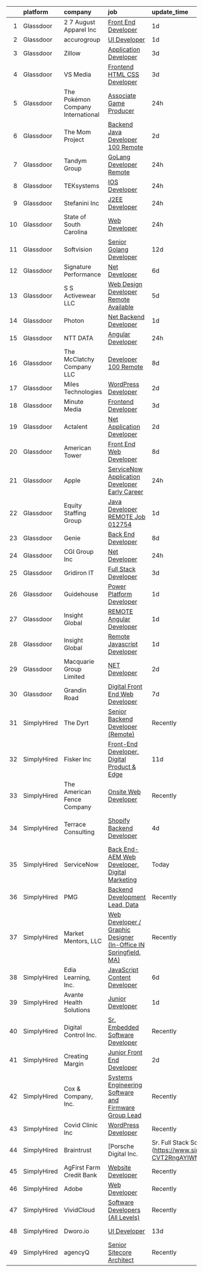 

|    | platform    | company                           | job                                                                                                                                                                                                                                                                                                                                                                                                                                                                                                                                                                                                                                                                                                                                                                                                                                                                                                                                                                                                                                                                                                                                                                                                                                                                                                                                                                                               | update_time   | location                          |
|---:|:------------|:----------------------------------|:--------------------------------------------------------------------------------------------------------------------------------------------------------------------------------------------------------------------------------------------------------------------------------------------------------------------------------------------------------------------------------------------------------------------------------------------------------------------------------------------------------------------------------------------------------------------------------------------------------------------------------------------------------------------------------------------------------------------------------------------------------------------------------------------------------------------------------------------------------------------------------------------------------------------------------------------------------------------------------------------------------------------------------------------------------------------------------------------------------------------------------------------------------------------------------------------------------------------------------------------------------------------------------------------------------------------------------------------------------------------------------------------------|:--------------|:----------------------------------|
|  1 | Glassdoor   | 2 7 August Apparel Inc            | [Front End Developer](https://www.glassdoor.com/partner/jobListing.htm?pos=110&ao=1110586&s=58&guid=00000183451f47dc9d1ee00dc3e55047&src=GD_JOB_AD&t=SR&vt=w&ea=1&cs=1_700cb7cd&cb=1663312021846&jobListingId=1008139276726&cpc=B101C867B3EF2D75&jrtk=3-0-1gd2hui04is2i801-1gd2hui0jmbjm800-3a2417fc4f3044f6--6NYlbfkN0Ct2W36bxQzoWKwxfnb8_u-9iMevesfjmykPeWAUMHM2_LBdknXbZKXQYA8HhBxGvatrmTKXkVkM3OiGaPW1S5Qrgo4HQw0Ap3FRKEk_CZlQ9DAj7SSm8_FF008fve7ZplS8uLWmHC71y2toLwpXV2mChEMsXQz6GM4IgUVfaTyeTvDljv5qKgs34a8eSQLQ-UxO1ksmLJadGNoZAEmuL521Gl1ayxia94N-AQqsRE2BS78huMRo7u4H3kS9wZ6JYw6TsUQJLjSEOntgY2TnSIfKWIys4fBycYkWwch3aS4Npj5wI2HRepAHgLkmckYjrk4ZL4Sw0qt1Ma3jtPe9Jk77iZIlyXC8Sj1ThiHtPwE41xZG8BZDGPDzcQCf5T3S15gtgX7gTUYKmrYss4gBEe-cgfLXJmxnaN6q643O2QyE9Oc-nexW2IQcrlrgDqdgO8xYB4F3UzWsYIrmXzNq_pY-UHgfTKmuxn8WEH-7D-beZAnBqDCujbz4p650uo0Wik%3D)                                                                                                                                                                                                                                                                                                                                                                                                                                                                                                                                      | 1d            | Los Angeles, CA                   |
|  2 | Glassdoor   | accurogroup                       | [UI Developer](https://www.glassdoor.com/partner/jobListing.htm?pos=128&ao=1136043&s=58&guid=00000183451f47dc9d1ee00dc3e55047&src=GD_JOB_AD&t=SR&vt=w&ea=1&cs=1_978aceea&cb=1663312021847&jobListingId=1008140062147&jrtk=3-0-1gd2hui04is2i801-1gd2hui0jmbjm800-325ba47e25c58710-)                                                                                                                                                                                                                                                                                                                                                                                                                                                                                                                                                                                                                                                                                                                                                                                                                                                                                                                                                                                                                                                                                                                | 1d            | Remote                            |
|  3 | Glassdoor   | Zillow                            | [Application Developer](https://www.glassdoor.com/partner/jobListing.htm?pos=104&ao=1110586&s=58&guid=00000183451f47dc9d1ee00dc3e55047&src=GD_JOB_AD&t=SR&vt=w&cs=1_748bb82f&cb=1663312021845&jobListingId=1008134172887&cpc=F5E96E35A1725171&jrtk=3-0-1gd2hui04is2i801-1gd2hui0jmbjm800-c6daa90a6669b9ab--6NYlbfkN0ANMurRYyPEXg08u6OamUd1Mvhk-zhFSGYIZgoJR86UvQ_x0FKK8TrZZD49G3rLjS-caGedldeIkhuQUyZgC5wY7IKthKxoQ3yfRPKqtVTXTD0oeBcgYoT4VlIL_CagcsFtiFsPTSFPC-c7HqnHHiYmBhLIyPKzbdlSFqFEk5_FoslguOBWQos9zI9I-dhdsNRMbHEcnI5aZRkaE_VZfWB1PjRLTKSqWEEQLMyHdKGjUqDaMhy5ifw4AOcjAMkD7bR03v9oyZ6zncRn5hk6HEdYlN02G6-o20m___BdAYUbsjq6oUhQoOMpVzy_YnKSYc-RedTwyqT0h0RS1gRZnnasWprE8vCwT_Ilx8kzxoux57C0dmKDEGts3yX4NrdNUGrNzbsSdcXj2IkamE2eIetScYUyjbedPaD2tgA54BgxpLWb0dCzol4JRk6uO7ie-UPVKlpKt0o0nrNAadxdWwF0eGXpI0v8cI08HrD2UlMumX2US4Nzk5hcUO0rtthvrxybToiIugGHl-iK1vZo8a9C6Y2vqj8h4ta76NxzOjkuPKbWimVdc_9QP9A1-tkkOv-Q3KYttVML_6DxwC_wu3FX7-hOeqgAV3G0rSq_1gLFs3_cf35djD1B5PMnHV9iMz2AxTbeQBF5lt0KcICiejIxZnqBw6sruoSYEYuxZkTjzHpbHsPAgtF80RKGS14n7eAzgHVAp7O4P-YwqUey-vkshjAzUusrXOXVmUDuaXZh7BotzsPTshdqUr9lFHuzb53Wtl4rDE7AqVYViAeuvghBXMwloFfYuWXT49P6i5b1KBw6S3rKVr1qKBjOc4KGblSDnZA1wz66VqWOfnGMLAelL6DcTjej6H9yUweyKL4cGhla4dWjt9lvkcNO6kakwgvmw-Km30tBbA%3D%3D)                                                                                                                           | 3d            | Remote                            |
|  4 | Glassdoor   | VS Media                          | [Frontend HTML CSS Developer](https://www.glassdoor.com/partner/jobListing.htm?pos=124&ao=1136043&s=58&guid=00000183451f47dc9d1ee00dc3e55047&src=GD_JOB_AD&t=SR&vt=w&ea=1&cs=1_43ff1b49&cb=1663312021847&jobListingId=1008134742421&jrtk=3-0-1gd2hui04is2i801-1gd2hui0jmbjm800-4be2c87897b4a3bb-)                                                                                                                                                                                                                                                                                                                                                                                                                                                                                                                                                                                                                                                                                                                                                                                                                                                                                                                                                                                                                                                                                                 | 3d            | Westlake Village, Los Angeles, CA |
|  5 | Glassdoor   | The Pokémon Company International | [Associate Game Producer](https://www.glassdoor.com/partner/jobListing.htm?pos=101&ao=1110586&s=58&guid=00000183451f47dc9d1ee00dc3e55047&src=GD_JOB_AD&t=SR&vt=w&cs=1_bec54588&cb=1663312021844&jobListingId=1008143706655&cpc=C433947A107EB3A8&jrtk=3-0-1gd2hui04is2i801-1gd2hui0jmbjm800-b8d1ea3fd32b5c23--6NYlbfkN0CsgUO0V2fSZxJANSxJiftVXeq1wpG4BxYFHzXoW0hPJv2peq4EG1Sbg5sInILznIWgmvnVK1Z5623tevJ-2O87djsxVcUrVi89pW6egWDeWxpV4BVWx4_eE5LiFUXYz3uJuUPP6Ubf1kkz_KTeDYKVt0dzUneakbOs5xRmgsxr2CiZPjzoB0ZXag_oVk_XvlWXNNFbXbmmzm5ynBJqRLkrdeVvyNHUS01fppaFmSILPTi6PKxy_4EYEVdmM55_9ZIK7Zx-fNnxIlNeLMQQQrWwm8Cbr1rbIXNqUbj8hb_NEJOzmsNP3RRqsRGqBETJinsWfcHBlixPtIb3UmyAqJx9ajOtCnbAR1QUKOCzDqRNyU2FRqY1YXLhU9Jl_bpPI4fzNLmPX5pJicxz9AW1MpuO8aXNBXCvRXNUxY8kIuXLte6RKGRLpLFGEFwui5N41Q2-KvnY4fZrkmFL-u4E2ssyf4OUFG2VrbZvWI0RVm6EOeTqdGM6U9BKU4u4PBxuStiAlWxc_c63s4pHwW2UB6ro64ieCuBEf3nYDE5gFqys0KwBW7jLTrvim_s9JTfsMJ3pcN-272RiioZzYYi-ZK5g1RoEj64nxBSfjEb5Q3rxWr1Esnla5KxYMAJ-yLbSqVb9bRmkaVsGcJbQg2kw1Cq7jgfq5_nDDJsSqjy7bfFV0mM1bqIk9Cel5_7LtMfAKWUWarLwMr753JKL_-NKf9RUuYV6gKsQMkuiKEBhbmhrT91FFxSOBGipo6AJ8sTAQbx4muKFRjFyk5kSJQpp-k9eFfIHchHmTFIqSHjPDSLz-MzoU3RD7SbGtlEMQZTVgOzBmcOLtAsS_jQthF1Rbyv_-TuTFIzaAFe_k3XFD9q-HPBrZc5c9y4hoTr7u8szMs-z5VGwmHV3TQNyCrOU9ol3)                                                                                                                     | 24h           | Bellevue, WA                      |
|  6 | Glassdoor   | The Mom Project                   | [Backend Java Developer  100  Remote ](https://www.glassdoor.com/partner/jobListing.htm?pos=116&ao=1110586&s=58&guid=00000183451f47dc9d1ee00dc3e55047&src=GD_JOB_AD&t=SR&vt=w&cs=1_339c6f6f&cb=1663312021846&jobListingId=1008137268185&cpc=155EB9D5185558AF&jrtk=3-0-1gd2hui04is2i801-1gd2hui0jmbjm800-cf3023fd976455f7--6NYlbfkN0BDp_epf89aHDQhKpPegNJQ_ldQpEFZQsM9OcONMGxWx6pU56EKHF58QjVdAUvn2gVV_7j7KIcVwa4KAmjt9uW2__vP-KPRhydi-Gx1r2zmjewsYkahTiT2CNFRKeaRvmc4cPj6bPcUdWB7ETrQ4ftI5Q_52yGmklmFcyFZvoo2O2KmpDeH7XtCYUTkbBiTgov7rA5y5mvP8193UR8amSB4egThaniClHr9bZExH0Lv8dt6-ONbfwJRIGPtsxaGzhf1UvvFAur0qX5fyQzRbB6HIHSo07JhkcKgtjUdjm18vEEgZDdGzdWp_CpggCl0JaNFZJcjS-ZHzZdgFGzRQg-4ObdUp2s8ZLXmyl4aVTsaEUopLgSnRth6IVFSwXJrk40-jVpkFUWiyPoVZR96mS0drXJM0KosVb84Yt3tB7DN7P2q66dajExdXa1XL7lnXZBrxU7ru5m_PX524eqAHU7rNV8REE-cgoRC25n8M0UniZP69hfhF0pQbezp8Qg7UNM6WKJ6MLG4vlvGAySwBUGBa1itw_WNgArurf_icI7CeUlHG73MdJa8Pcz2iyiyXrFQocd9WenuLar_2wCPzcAY_tcrX5kvDxEXEevaAiizXXOlM-qJubeqWkmjPVrqszlqzEZUmW7WDKIwvYBgq5OaM8oAITQr5Mw1ULBhCtW7ObWnvBkG-RWhK6gj3I29ovP1M9MSCBLdyCRD5Gh-P8k8)                                                                                                                                                                                                                                                                                                        | 2d            | Remote                            |
|  7 | Glassdoor   | Tandym Group                      | [GoLang Developer  Remote ](https://www.glassdoor.com/partner/jobListing.htm?pos=117&ao=1110586&s=58&guid=00000183451f47dc9d1ee00dc3e55047&src=GD_JOB_AD&t=SR&vt=w&cs=1_f7b8c680&cb=1663312021847&jobListingId=1008143304462&cpc=B076152010A3B66C&jrtk=3-0-1gd2hui04is2i801-1gd2hui0jmbjm800-b3c29e28c6afa4d1--6NYlbfkN0B-PqtJkJBxcFK4No1YgA2WlSENonneqf7HjiGu_Q0_hA_d_ikP49o-YjNx42M2kp9PKxzTFD-JfPjpwexmL58QAJBdaIokcNTpTvX_icpRO1G2TvgdwBQ4WGVkQCX1nGODvGgwNryaLLpbgaK_Pay6oCO-5z-HHPrwKytRgzGR2Wo04_4DYXD20ALh_45CNJ1DZJsVL0GbLaTARTecA5EnucZr4zDD82NyxvRNf9A25Gd2xy_9bzqokCd2ONZhL-c4ZroRHWOpmpxrtTcNHwwIwd1vR8zkZOi43o3uPpLndfypoFYi6mANOxiVt4QjUzFRUbz6s9yimZDqldVEtnJMcqRtxZdIBtOwPcrA-Nyf8I551_RB1E3sBuLOBXyWbwyfSKRHkndwX6k8SJQlc2PBD7FBT43lmTXotV7PuGSBLgComcj38Az1bo1I8LIDnNbZ35Y5up6zn6J400lp7l6LXiay4UKj0nsP5fAue-MQ1g%3D%3D)                                                                                                                                                                                                                                                                                                                                                                                                                                                                                                                                                       | 24h           | Englewood Cliffs, NJ              |
|  8 | Glassdoor   | TEKsystems                        | [IOS Developer](https://www.glassdoor.com/partner/jobListing.htm?pos=122&ao=1110586&s=58&guid=00000183451f47dc9d1ee00dc3e55047&src=GD_JOB_AD&t=SR&vt=w&cs=1_b8da081d&cb=1663312021847&jobListingId=1008143933925&cpc=3BA4CE39D5B5DEF5&jrtk=3-0-1gd2hui04is2i801-1gd2hui0jmbjm800-9887a778c3caf120--6NYlbfkN0AuKz8EBO1xHDEL7V2YF9xF3dC_I9B9i-Zw2Jh8clPMK3KTieKealHQMRxLfyLBLKLqpP5m-DIpwbzvOaF1tnxIs7gAxER8DknBUo-NQnPE-EWcPUSnpxxt_kSfLgeCgclQ92FNHdtAq-T54ZIgB_H-EZ05ChiLyb5AxGcUBz6mGYiI31LyJbgFWtbyb9RD0IOrxqr3Hbi0C4McUlOT7NhvVuvi1iwwaNZ7gshppceR8Qj_GH2hZGi9D2tjX-9Pakq0F40dBQsNjXmJcSjOWWjWTnxBwEoE0aonLJgTo-HxXjgdFBavb5qz8R9LmIn-2rF4XRqO4Bnv_Q2ncGiPABTfZgTrtA-suz7UnwujInxhQQBvHSbaiG0jRvCnR4dL10OX9t3ZjH6LpSPbrYnLGeHWYVeXj5RGJ0vrHxhecWQOxRWh-iuxeAgESaeQFOizgTRlfn8CMT0HADly_hxbqI4oUaP5OGgpQ0FSvjzIV3ICc9i26OH9yecDEpk-qS3OJeVPj49E1XhVqO8vPwn-Y7GPDdHp4CmIjZ2ALwRsxD10YtpZhIftI38d30SRt_9OuT2fYr_8sEZFcxfDkcas6udPjYyIZnENjhDN3GPFbwqWHvtbNc5jqRYUGtDBRu4lIablWtxMTEBtn4GOF0ZTuazzvVLJRuDaUvYrWZpUOIVz4BetE5QMabTjtpyAabaCg3gN1RoMifA01a5VsJdzTlyAuZPAQLkWoWOMHGcAyIi4hkXXD80B8S4qVckDxnX07k8nc-xwukQWrbnFzzTXU8_gOiy9h7EJX2ibG_hIgKzZvsApcpXPg_dVCVeJUab1Iqc1DzyXue2hGjfBIsL-E-jHvf1tLLL7Zg6W8Om6cuWHUC0aoXwrMP22E9ByJAoI-1Gs0nlulXafpSfKHd75H_EDKHqV2c3SGEZL1APk8n-a4w%3D%3D)                                                                                                   | 24h           | Seattle, WA                       |
|  9 | Glassdoor   | Stefanini  Inc                    | [J2EE Developer](https://www.glassdoor.com/partner/jobListing.htm?pos=123&ao=1136043&s=58&guid=00000183451f47dc9d1ee00dc3e55047&src=GD_JOB_AD&t=SR&vt=w&ea=1&cs=1_6e949cd6&cb=1663312021847&jobListingId=1008143565939&jrtk=3-0-1gd2hui04is2i801-1gd2hui0jmbjm800-da693f9d3b874aaf-)                                                                                                                                                                                                                                                                                                                                                                                                                                                                                                                                                                                                                                                                                                                                                                                                                                                                                                                                                                                                                                                                                                              | 24h           | Dearborn, MI                      |
| 10 | Glassdoor   | State of South Carolina           | [Web Developer](https://www.glassdoor.com/partner/jobListing.htm?pos=129&ao=1136043&s=58&guid=00000183451f47dc9d1ee00dc3e55047&src=GD_JOB_AD&t=SR&vt=w&cs=1_3e88d7bb&cb=1663312021848&jobListingId=1008142677597&jrtk=3-0-1gd2hui04is2i801-1gd2hui0jmbjm800-ef4787f993493f44-)                                                                                                                                                                                                                                                                                                                                                                                                                                                                                                                                                                                                                                                                                                                                                                                                                                                                                                                                                                                                                                                                                                                    | 24h           | York, SC                          |
| 11 | Glassdoor   | Softvision                        | [Senior Golang Developer](https://www.glassdoor.com/partner/jobListing.htm?pos=130&ao=1136043&s=58&guid=00000183451f47dc9d1ee00dc3e55047&src=GD_JOB_AD&t=SR&vt=w&cs=1_b4a92601&cb=1663312021847&jobListingId=1008115731734&jrtk=3-0-1gd2hui04is2i801-1gd2hui0jmbjm800-f960d3c6c5d3da12-)                                                                                                                                                                                                                                                                                                                                                                                                                                                                                                                                                                                                                                                                                                                                                                                                                                                                                                                                                                                                                                                                                                          | 12d           | Remote                            |
| 12 | Glassdoor   | Signature Performance             | [ Net Developer](https://www.glassdoor.com/partner/jobListing.htm?pos=112&ao=1110586&s=58&guid=00000183451f47dc9d1ee00dc3e55047&src=GD_JOB_AD&t=SR&vt=w&ea=1&cs=1_f3a96b77&cb=1663312021846&jobListingId=1008129201684&cpc=26740BCDE5E48596&jrtk=3-0-1gd2hui04is2i801-1gd2hui0jmbjm800-f276d1115cf58d0a--6NYlbfkN0DdI5e4NrRhJzkh5_rNc4iJsqmw_rK-1extVvYQlMkdwFRmXS0qm8nU-JxbqHleaeIjy00LjGaNRKyKI8tQK73iJvL9vjfzdUjL6MmRzYFsT-Tf_2d6pA67Vr_5YKQQ_zKhdJbkV3jrXuP0XPlNHTLuXoc_2d_1Qj8SxURG6Hio4x5gve3RpCdOKEhBqB9Yot4kYiYbtwNuiEWjHsEVpk1gZQTaGZmukqW2WjUxw0f5M2HB-hmd7lSpoz33R8r_0qgWWJ660bxtn7dzCV7DfZjSyaa2QOkc95GFtmrEF_NvK9B23gFf0gsGHmZqNKtRPbisLsqor_8yRrApfuMzPm62S-vLPDIUfe9Whj__GPmsBTCF_DnMifBwbXFE7eGzD7kbdouU-0oqSmZ7G4LPvQgBLGiEPDDGuUVWhDF8OtKrfBF0heAhR8xz2mckOnLTwNxI2Vpn0BXwmZwq8H3a_d4P0JvYI9MAZUSu3TNqaHPptN65cSKMcmEl)                                                                                                                                                                                                                                                                                                                                                                                                                                                                                                                                                         | 6d            | Remote                            |
| 13 | Glassdoor   | S S Activewear LLC                | [Web Design Developer  Remote Available ](https://www.glassdoor.com/partner/jobListing.htm?pos=113&ao=1110586&s=58&guid=00000183451f47dc9d1ee00dc3e55047&src=GD_JOB_AD&t=SR&vt=w&ea=1&cs=1_81811fc9&cb=1663312021846&jobListingId=1008131212019&cpc=F4EED0218A761C36&jrtk=3-0-1gd2hui04is2i801-1gd2hui0jmbjm800-e77e0e5672b8281f--6NYlbfkN0Ajr136nt6A_LHOZ7dazkZBMRVGXfFx1UH3hXSlGZi78qV2vh4IIPaG56QxCFgA56BicBY0oInP0QPYJd4kFVbc7huEHz1FXVqLxP8gElzXxfnWXkWC5Tk3amEWpKQOdd2DP_B235foqRfXk2sCy5zcr5ta9uztYyWr8zoLSfktUae741wAEOImCxf8e0o5q_ycQgCe-ixKA06BIbumOe5BLPPJtlkagwve9y4va0OfsQAKsxCenDo-e0egBF_YeVmTaHsb1PpDITl1sJD3IcroLhxsqAQKrXlI2gSMvm_xG6JmyLwxZM3Jhf9LseFhk3vCeO1RxWZw5aFk9eo9VhtfqGCGYA-huP2X7dZiljeys3gXUZl8QWH_h7wZZqIXszt_fMaxOeXHvcd6883tC0upTTdMOYYKb9Vin3isvM93mqU_ZlSjLAgWxSg783f8L2y_8FREX6UItHtBfViYH4F833VkZbmiWqhPKZLWgmZcdzcToeyf6WUWQ3zgXbcZitfIMGEsDq-8pBBGQhcYq8rIxVBIcoSunVA_RNEFXZaT7S1NgVYIIna0vE1mRZlRRqtDJgRM6KGmRFqlLjRfj3mj8REHJrcHjSpxCG9Q5BcwQR0W7CxrfVRBpwkhfy3YkqS00q7LemYD369EvviiasiPd7I8uiO6-lVMUAYuiw08dYgpjdmrcSvKpO9P-iPPeO-4meUNfD94jXgVkpyaVYbMjiUnNHdV_uzyMGH_g2CHlHqVcYUm_1AJADEzgGywaAA%3D)                                                                                                                                                                                                                                                  | 5d            | Bolingbrook, IL                   |
| 14 | Glassdoor   | Photon                            | [ Net Backend Developer](https://www.glassdoor.com/partner/jobListing.htm?pos=125&ao=1136043&s=58&guid=00000183451f47dc9d1ee00dc3e55047&src=GD_JOB_AD&t=SR&vt=w&cs=1_4bc44b63&cb=1663312021847&jobListingId=1008140391017&jrtk=3-0-1gd2hui04is2i801-1gd2hui0jmbjm800-293b569536c8082a-)                                                                                                                                                                                                                                                                                                                                                                                                                                                                                                                                                                                                                                                                                                                                                                                                                                                                                                                                                                                                                                                                                                           | 1d            | Washington State                  |
| 15 | Glassdoor   | NTT DATA                          | [Angular Developer](https://www.glassdoor.com/partner/jobListing.htm?pos=108&ao=1110586&s=58&guid=00000183451f47dc9d1ee00dc3e55047&src=GD_JOB_AD&t=SR&vt=w&ea=1&cs=1_4e8a9699&cb=1663312021845&jobListingId=1008142728344&cpc=451933188B21919D&jrtk=3-0-1gd2hui04is2i801-1gd2hui0jmbjm800-076b66d5af9efaa5--6NYlbfkN0DS5B6hYMvOegcHE98QLkTbjopye3yCAShDnYuFrYweB2YYYyzNi0CHUJFRjIZlYUNB8Brd8JGukDStXfCD6Q9H7ExZtb4Y6BQu-0158tHEirKsvjRqJyR9WvTyme0tfaVeKfdb2WtTn1NVAhrheRQPWZ_UApSLqa0-aDAKsI48XxPjYvOTswKVCt0ikmNyZ4-7qI6_TPo-WzGXbZ-K7Df74gJuHik1VMo6CEfyVepEN2KGDHWc2_r8LIbe6cYaCIDitf4KT5zn6rMo5QPu-HTbJiA-JiC1y-Cd3O12K5wYVaHx-kiobOp0IwSdZMUPocXKX6UoFfiQbaRQ8LD5GKmm_AdVbcANg_fzgg28efcGBABRm4jPvMP0ZTGsJ4Sorjpk9xfk7VBd1pS5YquF-x4ZVEHJ-xgG61amSs6KzXSEhUmhPv_-PRNirAWjDS9cnpL_PFCrvbCvJDVi6cAnfngGU9-DeFG-AzQXeKhsVd8hT25v4yTFe1ZSYY3dcb--OAaVq4Jx5qc0PT9tHc3lExzr59uLMOuIKhxYDJfplaOHuA%3D%3D)                                                                                                                                                                                                                                                                                                                                                                                                                                                                                          | 24h           | Irving, TX                        |
| 16 | Glassdoor   | The McClatchy Company  LLC        | [Developer 100  Remote](https://www.glassdoor.com/partner/jobListing.htm?pos=109&ao=1110586&s=58&guid=00000183451f47dc9d1ee00dc3e55047&src=GD_JOB_AD&t=SR&vt=w&ea=1&cs=1_b5e375ce&cb=1663312021846&jobListingId=1008123581793&cpc=155EB9D5185558AF&jrtk=3-0-1gd2hui04is2i801-1gd2hui0jmbjm800-6acf41fd2f09dc8d--6NYlbfkN0AvJamjXhlkDEVf_vcoI3bbUUL_2ExICajiRnoRkOTKxHcQu0PRm526CmUeTsfanZOqoMDdrUp-j2i0QJI96SrAfuCerXt-A9V0AqPqWyOynJ3x-O-RpQjzGHVi4lOd5Z4R8Srd_uF6_bna1BnLFXLTnrhod1AEqQ2yc5WyqDa7bVoBDzmrc0u2pe9297U47LqoeyHdrlq7nwQg4MFOtUd9F3AEl4a14PogeeFQQ_Opl8o1ztX-zmR3oxdzYzxhKN2m3GOQHwiSLIqeJhfaB3WFzJih5io1Mw7L_LgQDG-gizVZV4LFK1pUz0KkkaVyG3fItPD2BTj3jgS0d4gdNTL5x-JcBRpCHPPcaECdsrpHGSggPXP5gmDfuDypklBhoGUsTxDYzBSk-KYLi_JxRIY7gn9ph6mMa4z3yohDVMX-t5CYGfg-mVK7omAP4wQHNZ4lUzee3eyhlZAJrVvqNmpmZVKoF3RWmdrbnEaTnPiktEx5ZYNHMSKM-q_itrBsT2A%3D)                                                                                                                                                                                                                                                                                                                                                                                                                                                                                                                                    | 8d            | Remote                            |
| 17 | Glassdoor   | Miles Technologies                | [WordPress Developer](https://www.glassdoor.com/partner/jobListing.htm?pos=105&ao=1110586&s=58&guid=00000183451f47dc9d1ee00dc3e55047&src=GD_JOB_AD&t=SR&vt=w&cs=1_82ca73c8&cb=1663312021845&jobListingId=1008137033580&cpc=47CFDC01B3F81FAC&jrtk=3-0-1gd2hui04is2i801-1gd2hui0jmbjm800-a11965af55a398cf--6NYlbfkN0BVdf1B6PmM0EbVgUWLOgQvNQRrNviRWdVUeK6ei5hun3g8Fml0tpKEPtFJggZi-KvJX8DkkFMxHxg1KVCnDH3iXLRbs1ZCUpoxUVrDwHHubYB836ZGil8FkKw2TkzWN52-PXMt04pv3pMkGFVzKswV4UVUU2XOU4JMpdwgdE1dEeqIZlgRk4Ra9dEkgf8Ro-iVWKhHB8pk2QT5TpbTLHB6P15_Dd1nGkgdX2Gqw8UdQnugm38Im2BlId40Izu-LmV48XSZhbkYkC3V5ApvlvekmFy-K4eibfRDGwlshLMnf_CCB2ZMIvZ6yhUuQojMd9baB1qRhzq2cCJnEPvubFgkM47Rwm4KXIt4hASAmctA32QsYHuwG3665rkhlnAH-Bw_7_HqJuC6Ao65doV1tjZlv2eOIOZF4LEt6KVtRyo5MTIZjV0YaaBBK_AtrLZV6yuCJ5Wi1gVUljMLBWvxh9TQbyqQSq36LbSSPqbEafqX4Oy2rxKTAflf68E8tbL2ORUh0PqK3KJM-NWd8qkOKjn8)                                                                                                                                                                                                                                                                                                                                                                                                                                                                                                                         | 2d            | Remote                            |
| 18 | Glassdoor   | Minute Media                      | [Frontend Developer](https://www.glassdoor.com/partner/jobListing.htm?pos=126&ao=1136043&s=58&guid=00000183451f47dc9d1ee00dc3e55047&src=GD_JOB_AD&t=SR&vt=w&ea=1&cs=1_df54e7e8&cb=1663312021847&jobListingId=1008134598526&jrtk=3-0-1gd2hui04is2i801-1gd2hui0jmbjm800-183d548ffeb1d3f4-)                                                                                                                                                                                                                                                                                                                                                                                                                                                                                                                                                                                                                                                                                                                                                                                                                                                                                                                                                                                                                                                                                                          | 3d            | Remote                            |
| 19 | Glassdoor   | Actalent                          | [ Net Application Developer](https://www.glassdoor.com/partner/jobListing.htm?pos=119&ao=1110586&s=58&guid=00000183451f47dc9d1ee00dc3e55047&src=GD_JOB_AD&t=SR&vt=w&ea=1&cs=1_e061f377&cb=1663312021847&jobListingId=1008135857205&cpc=F41FEAB56D215062&jrtk=3-0-1gd2hui04is2i801-1gd2hui0jmbjm800-ea45bdb81c0b7e88--6NYlbfkN0ChYVx_I3yfZ_JDY3EFoivtqvi_stwnZ_kRt8Dowt_l_d1ydueao4NE-oUleRJ4yhgQ0ZbMF5YmGid740169hZkCZUIXw2nS70Fd5Lr0ZWQGoBCtWLnRlZ1yNtxuSfCwaStfkC4CWKhW71P5ZbGyeyQSj65Uc1jDJOKSF_AU--rk1PFm519JoC-_iLEmh-Z0v02M2K-FOUNvJ5MXH7dTOVlQSB59dCkk7ynEhaprO3zl42h8T2vhcOkmg9PLLFfTGnYu10FotL-3iGnoqZSPhNjo0IwayfNl-VHN3S2TztsdQ_oX__oscWZjG2iKfTMTiJmFHaNcKjYmKBLx0yFMkeaKJKkIvNnb4GLjLx6K-eUdw2D3tZgIr3zwvZNKS7DLT9BjWEQZwHcp96oFU1481994Z-YLNOU3NK9V-TeNomczM1lDAZ-EIjrXsFMu1JFdoNo6S9cGZeuvbTgfoza6A5Kk2uP0a1szh4fjp_CTJ5kgPpP3XyGljTwk_GqZq0foM85t9VT-ThnFWBKtpvp_UXlKPjKtjgHd0h0WgWUwVtUJ8o_EyAl-PTEOV23sJyiCcg54juSaLdyTUYjt3S3MsiyhSo-TJPq9JgqK-_m7JR9yIiYByXl3saSkMQCajZKLb6HDBNHnQcol6kPHOiQe3yAPR1bhN32gBqzo21I4h1VPePFsu5LR6Vsd4hse-OmggJj0k9_vW_P2yDu8G2vUwEjKZ1K3TE1pYfuC4Xq2A1APcytGn_Qn_GsYnE3V1yY3rmqIwNTyh8V1Y6Y6sDDJvVzC0wFPOv6vuSpL3ns892MVlIYfqwGJMVqBm8PCG5UiO8bGkQtxidVpahYlJn5O46P_-oAgrhoT5d8L75wQAR7nVV7KZ-I8wyFiwe11JPlbj4vNsQzJJdssTwd6T5m5de8tC6a302ZJiYQTYp_9R7sp7cbXSObf054KObAKGsjHcl-O6HYFO-M9Kz_nsNdOYFy)                                             | 2d            | Seattle, WA                       |
| 20 | Glassdoor   | American Tower                    | [Front End Web Developer](https://www.glassdoor.com/partner/jobListing.htm?pos=127&ao=1136043&s=58&guid=00000183451f47dc9d1ee00dc3e55047&src=GD_JOB_AD&t=SR&vt=w&cs=1_a02d8198&cb=1663312021847&jobListingId=1008123854918&jrtk=3-0-1gd2hui04is2i801-1gd2hui0jmbjm800-d953a4b51d8b737a-)                                                                                                                                                                                                                                                                                                                                                                                                                                                                                                                                                                                                                                                                                                                                                                                                                                                                                                                                                                                                                                                                                                          | 8d            | Woburn, MA                        |
| 21 | Glassdoor   | Apple                             | [ServiceNow Application Developer  Early Career ](https://www.glassdoor.com/partner/jobListing.htm?pos=103&ao=1110586&s=58&guid=00000183451f47dc9d1ee00dc3e55047&src=GD_JOB_AD&t=SR&vt=w&cs=1_0da6c9a3&cb=1663312021844&jobListingId=1008141480615&cpc=2CAED5C921A5F994&jrtk=3-0-1gd2hui04is2i801-1gd2hui0jmbjm800-fe70017e7a08b778--6NYlbfkN0BvKrLyj5gPmtZO9T8euul8TCxuuKNOtzRJOomxnwSEodTz2Bc-sPZlADHp0xxmf8W_wnxGL2cRuavcmKFkG24KNmmuexFoPJB3P0O1uNn6X3LboWd4BbB8uWKwDXLBUUdXsMONCmINfJsBT7uyXuT-n24NsHmnbBcronw_cD-05z0DcBDhHnzRciaeYRF64K7POVWRtzqkpe1lUlmaBNDJi-AiJDpGhhpJ85YVQx7rju3knf0BPsBMNaonOUzzlSy_rbWwnIjr0i407Uwk1y3V-v12hwSK_02V0JZYNOPLGl3E0rOXQLm4PH744hCMizFnreq6vChsCyY1qoAQah2eWAj5TVpHX6O3QKjhxw4SPK_DKZTBlI1jK9FUURe4-JMVqnnB4zzGvnaN0Oa5BvokJsVI3-Z_fpNWeExjFtl72j82Wf9pRx15u5LQFoSNU0n6TfQpqD1qqce_-eSn6FMWrD_18F0cIrAko6CqL8NWQ3q_wcJTOcc3bPTihJBs4xM_dYKWOTZH-fdpJyg3vOMDPfzLzf2QCtTHgOT79M1PK-vExBmVva1aziwr51DJ8HrlCu6SnnkwXEgCEA95t6ObhiPoH3pfxhx3bUe29F0LC-nMHulVu38iOZsqzamzzvLkr_5KOtvbRNm186tPll8wIh9FUQSXTKNOK08qZSbb057s_5-9ztcU2PCakPDDBhpVcuP_ujubfVstvPS3tJW9mJep5VEG-Z05L-M8-00E4gV19bawl4j3cLsnV9pSFZERAu0dMGPpECUraYUV4_HhuG90cpxpFLFqy4wjR_2v5zClPU5JUZQbQtJSqDhBp0Tp2rRwQAbK-0W0ixqrclZSO-OaM1cJo6pP9CCKZX7GijGCWKHej3CoHVs99Y6IVAoCZzV2CWMkzD4SRETMx0R48nCHDgKmQ0WEV4ESrfKkThL0uTW1h6hApsuIG0zGpM1acvf5DedG7Ury3KmQAWY3x8nW5fjHfYygcfDA3kzUPQ%3D%3D) | 24h           | Austin, TX                        |
| 22 | Glassdoor   | Equity Staffing Group             | [Java Developer   REMOTE  Job 012754 ](https://www.glassdoor.com/partner/jobListing.htm?pos=121&ao=1110586&s=58&guid=00000183451f47dc9d1ee00dc3e55047&src=GD_JOB_AD&t=SR&vt=w&ea=1&cs=1_4c160282&cb=1663312021847&jobListingId=1008139139941&cpc=9908D8D4413DBB8A&jrtk=3-0-1gd2hui04is2i801-1gd2hui0jmbjm800-2dd540fa909d39a1--6NYlbfkN0C1yyJIapRlEdYOhDmVropYbNu6_NST9zaz4GWjsOuGwSr2S_wuxMSgMUxyoNOegNK9QiyswRwjXs7DDo-jF6THVJso15A4kyyaaXaXFA1ex7xY9fYRzSwzmQqTb4EE_8EbzXzEImkv7unJHCo39E65DKABtcUX3aSCHbSh3PlkDM9iPeGrPIEpTaTKLOFbSiMDfb9Yea9y5xymK6o0Db-RVbUFMEphXzJl2jjLJyTENP29MtFG_JzIZHaq2OOHI4HwX1hG6pdqjN2eh3nOwupsvkXSMsEFWJvCZtGnT0iqJ9B65lfY2Sp3DN51Zk-2h30-xE3Ibpv1MfKESDhRD_n0cCwEokCcj1au_WJpJ8hbrabJYimQ8WqGydJh7RP3ubNvgFyL-Sp2o6NUGGjEjxl0DJRmJcvahf4qs6o20sQIT_sU7gCvnum2v-ojUm7s4Omfll0WStEutNsm2dY2ubLVfDZhFMxvaJkcqZqIk_lnWw0d6AH-Jd-oaZXIrMEYoKHDqk05ZLpa1RBR4vB9eJLW)                                                                                                                                                                                                                                                                                                                                                                                                                                                                                                   | 1d            | Remote                            |
| 23 | Glassdoor   | Genie                             | [Back End Developer](https://www.glassdoor.com/partner/jobListing.htm?pos=115&ao=1110586&s=58&guid=00000183451f47dc9d1ee00dc3e55047&src=GD_JOB_AD&t=SR&vt=w&cs=1_530b6446&cb=1663312021846&jobListingId=1008123414958&cpc=59DEFF8D475298C3&jrtk=3-0-1gd2hui04is2i801-1gd2hui0jmbjm800-6837856f9dbea9a0--6NYlbfkN0DG4ntHtB_rMsnfhgmnSvK2brktLme1L4SiDeJjQ-izrVOLqRJ5-yjEwoYGp-nj3bUuh9A79zdTeTghCzWtp9I5zLYYT4yD3RJWlgaPc-tIpET1e6ircGYLDXYjrSdDH05Mj56fgjWuC0ELLV72Ui0UlwxHfespscSg-J2-fmA9X4oeBa7YcbMpIaAQY42wjzx1wXtk7cb_V7AH5nqRAX5dZcjOLI4vErXXQ-zZuqWc3Q47BzSRlfcgF2FU6WWibHux6jaH-duTil-XlBqfunkO2pXgfAEnM-hXLgYLChPdj1CsMChpIE6pbGWrZ24bLq3FzjBxsje3WpDNLHuP3AjnpEnwZeKdyNW5u6fmHXl43kIk70AcDy1PaAs9e8DfxQHDwWzAI0wNkQwMIVaHpmh6-QVgO-xmNKKJaOXNWZ2cy3RW7G3yHJ8MZ0oTqxXEd8q5PvDUCNmBWLy-p6-jyiwEL8HvdtOfGnu55JVSUPdcS5i9XD8FTh_z5O6vwirXveQ8VezNKupfz2HrkFdwBij1StboQ_5MbGGRbJrtTCmclp9JZHdlzmmw80bDXRE3Iu2-mWIAlViuzbP6Rb9stvhy3n7X3xbATjRqoz_Ba8HFTD7tKBzn2NqQl21cFZ8IpR2xcorUmDK0dPzbX1_F6Qrn3Wf7MvG0Zw58TaFfyFPYR0IYMSdG8F0lsvdXSUS98NpoKjghKn_xkJuGUi_L6e7TdZ09_JrgKyzAt66kjyRGmTaeJXfQFvX1l_CD65wEQ5a-z1XcJ7GL0Z_ChLeEvfJXDCB8adM87aS3tbXzD1ipckJ-KxyAW11Tk0OSSHPkKzpyiDTqPJQUTu1R7v1TrR4zS2hfERjGXS6aB3l_VBdTDN_xIM72V_Y0Hg6uLSi3iMZAbUxYHkejfBQ61SuFKKWokdSmz1yqZ-w-J3aODOgghM3Iik_lwQ_oXDRerMwTxwE1Jzu5z411QTC0cpkRfOaGn4im2RJu5VQ%3D)                                            | 8d            | Remote                            |
| 24 | Glassdoor   | CGI Group  Inc                    | [ Net Developer](https://www.glassdoor.com/partner/jobListing.htm?pos=102&ao=1110586&s=58&guid=00000183451f47dc9d1ee00dc3e55047&src=GD_JOB_AD&t=SR&vt=w&cs=1_cefdf338&cb=1663312021844&jobListingId=1008143363099&cpc=F7BD8DA794B5A532&jrtk=3-0-1gd2hui04is2i801-1gd2hui0jmbjm800-9dda42e6de2f93dd--6NYlbfkN0CmPt6JXytAhZscz-5ZOP53MMQ49Xi4hmwETo1lvmuAlevjIw8jJ3AlvntJkfy64jVF3DiBNGgFl8EnnKMgij39hHT7CjUD_80dkBYZDo5MDxRkkRYgN4KLAMMowtq30XkMeTUlLm6mTRODJXUNNcYK8g7LNAYeGrhSD-2r6uR4TAZZbS3QnaQekukW4qfS3HwJMwMS6hEOR5rbt4HN5kb2dzDlKRn0lPT1Wf7X9EsITj6VbaxXc0_Uro47a1hi_Gqst5qFnzqIX2xrrNC9cAhpI3uLIie1Qcu1DVk4Y8t5toQlHZSDwx4lB5AxBfwRwm7XYvlTQ-6Y_EPvAryUI0q_XyYsomEXkgSA3-tTTM7x9fsrYVhaujQIysgkFFoG1SbsviCDHpWv2Zc8ETM6muE8BBC63SLeBGx0co6OlrOCilHQ-Ttduk59fYzJpcFc5aG5eoKYVAz5xm-GDpf66d807oYDf5wvHqM-E0SkHgdk-Awqcw1v5DjISWi-vhebIOWlY9fWF1Yc6Fc0m7awhjH1kfiWWYuY-Oja8kA3fuHVcEbqlUSGeYgw)                                                                                                                                                                                                                                                                                                                                                                                                                                                                                              | 24h           | Fairfax, VA                       |
| 25 | Glassdoor   | Gridiron IT                       | [Full Stack Developer](https://www.glassdoor.com/partner/jobListing.htm?pos=114&ao=1110586&s=58&guid=00000183451f47dc9d1ee00dc3e55047&src=GD_JOB_AD&t=SR&vt=w&ea=1&cs=1_c37618f0&cb=1663312021846&jobListingId=1008134286806&cpc=8795CF9063CD573D&jrtk=3-0-1gd2hui04is2i801-1gd2hui0jmbjm800-c47f347fd148c6a8--6NYlbfkN0CTHA6cd59lXtQJ-DuZtBHQsSjOn019HaVEc20FtZol1_8bPJW14iotuMuGn0biAaFPJt1_KewmnZaweow6nngCCrJIR8nvVPlDMlsuKQs9PdEeKycKDFRYlkcfZiMwb-GOCtmBk0d2mWA5IL5AkEXaRf7XEBsUFijt7zQr19skIC1OQV2YJmqfNpYUgjolh7DMkxkm9LENbZPejVjRnDjfq21NLUvcNPS-h9d9buOxPDTyKRoloG2ho8w4KgeztgIsLKMkcvlnYqFWhQNepUEF-5aIH4OXAommZIZ-Q1mkHkMftvkoxnKVcpbEplSnJbiF3OQRNrqjZjnNk614eLqmq7ZxJQmKHI5txmzVp8Gf_j6eG_LEjEnbPhI-8-aEz03hSdkaUaSm_nXGYKimQ-YFdCzdYEUMSbEfyuy8zNvdqSlxyU2qi5fmo9pbXEsvpCgpLvUXruqNsmKbUBjkV_Cz0QMQc9tKWJlk8S8X4K12n_1IzwYg9rfyu8SFvTcJKOvDo-bYjEki_g%3D%3D)                                                                                                                                                                                                                                                                                                                                                                                                                                                                                                                       | 3d            | McLean, VA                        |
| 26 | Glassdoor   | Guidehouse                        | [Power Platform Developer](https://www.glassdoor.com/partner/jobListing.htm?pos=107&ao=1110586&s=58&guid=00000183451f47dc9d1ee00dc3e55047&src=GD_JOB_AD&t=SR&vt=w&cs=1_3f8e4c4a&cb=1663312021845&jobListingId=1008138857599&cpc=ACAF1607C5C1E404&jrtk=3-0-1gd2hui04is2i801-1gd2hui0jmbjm800-d886aca5bfce7ef2--6NYlbfkN0DOpfXD7aCvxSiR73RUZjyy6OuclKM9Xpb799vH3iY_yIa6z53gDnQhWpskdKX-KCVWVt4HNMv4b40E91P6Njk6cG3i0arHfIm6TDcLQ9R0nfuOAtwlefO1Aj-9Lg0MXl6HeXSV1TFvHN2iX5l-vAzXqDjmemC31HG8v86Scf843UTh47UIjpraC7V2zTMtec2cU62Fpq3Tm-qE50k-hZVlAiw1Jy8tA_TZ2SO2s5Vh_afG6w_ne7QBFRFYoiIEerIPomONjzh2G9UD25hterL3GIh_uA7C5fvt7P3POYXeKnunL5Wsu7HMfubnafqUTutI74r4ZHs7qzRdo7ffb648JjspgUDCQnOIG3eC67dYp6-hDl5pE7V4jzO6GKDMhd2503OxH14zBXxl4ftj56co9oXSb_-f1NnMtwOxkmFsezkU80EvA4hx7_xo-GOf_A8%3D)                                                                                                                                                                                                                                                                                                                                                                                                                                                                                                                                                                                                      | 1d            | Washington Harbor, WA             |
| 27 | Glassdoor   | Insight Global                    | [REMOTE Angular Developer](https://www.glassdoor.com/partner/jobListing.htm?pos=118&ao=1110586&s=58&guid=00000183451f47dc9d1ee00dc3e55047&src=GD_JOB_AD&t=SR&vt=w&cs=1_7d00ec3c&cb=1663312021847&jobListingId=1008139971935&cpc=654405A9B1E0A9F5&jrtk=3-0-1gd2hui04is2i801-1gd2hui0jmbjm800-6ea7a8e7741ab26b--6NYlbfkN0BKkHZu3wF05EeDimN_p6sYpKCMArvwa95YdH7UpkaBCqc7l59Erwqcixt931O1fe_jghihE6r7MSljdwmAvHcaha6KsrNzqmgpMwDGkZKV696qvwKlXeLfKBwX--vLxqZM-OPgTazmJw6PGb31MO-3g5gzapXsLdW2UkEdCuRLtFcyilmQ0zgpCSKJfExNlQJRbNLIjgAq0-3TYb9mtegdyy9FvBQ3r5aP9W0oDfMVhvLmo5R8YR3T-vIKCElf_7ycudZvdm8PDQv2p_ZANbZyiz1__P-2wBSjS0rNUGkHJB-p3Vhtys8QzrEWND3Z4U6mdPVVZ4oUx5cDqFOFAXx3wMGHWlPim93RuUqxKL9--hAmnHoetphFOBbW3yXtcLtH08HFP4ELhYMKZFjszBxiWk1A23mjV5pzoatnjGWYibPdJ8IWfywaM2K44-jTOWuhV2Q7h9x09SAvwliY4PDFpq9gSYfENxR8xCw3ar9VB-Vj5Rx0w44n)                                                                                                                                                                                                                                                                                                                                                                                                                                                                                                                                                    | 1d            | Bloomfield, CT                    |
| 28 | Glassdoor   | Insight Global                    | [Remote Javascript Developer](https://www.glassdoor.com/partner/jobListing.htm?pos=120&ao=1110586&s=58&guid=00000183451f47dc9d1ee00dc3e55047&src=GD_JOB_AD&t=SR&vt=w&cs=1_abc29681&cb=1663312021847&jobListingId=1008139691076&cpc=8795CF9063CD573D&jrtk=3-0-1gd2hui04is2i801-1gd2hui0jmbjm800-57eee92fadb74617--6NYlbfkN0BKkHZu3wF05EeDimN_p6sYpKCMArvwa95YdH7UpkaBCqc7l59ErwqcTsR2JSgvf-1pQlHuI673tPUyQ2OgZ96dM33_mkRj6IMWeXWuPwWCaCwUjCMwVCPPWtewRrcCjc_ofZwODAgykWvwSZnM4iVGchyVrX0kFh4AaPZQjB26jFZUY07V8R582M7JRy7yIDZfJP42kDUFAD-sVoZRaQsbUuSe2d0cYmKQO4zALmXOUS4rm1e_H71MWFqJSe4CXbiX-W9J_ueKWTLzi9Y46OWuDmN3P5KgCNqFSrxqcPX-ZCjC2aVE9WSYWQv2xb9evBHe6araOQVdGPS7Pbvwrt1QhRLO1JA35ITcXu83SS2pMieU4KR_n2n3ovbHwCujIDlg8m6wBYUCaigmrSI9gDpZDtTIz77wB7BPiqwHix-2svvP-BUmi_JrEBSya-IEliZRlG92HzqhjqbNbbKeF7zZ8zYmsYRnU1x2dQRiwvtV_g%3D%3D)                                                                                                                                                                                                                                                                                                                                                                                                                                                                                                                                                     | 1d            | Lake Oswego, OR                   |
| 29 | Glassdoor   | Macquarie Group Limited           | [ NET Developer](https://www.glassdoor.com/partner/jobListing.htm?pos=106&ao=1110586&s=58&guid=00000183451f47dc9d1ee00dc3e55047&src=GD_JOB_AD&t=SR&vt=w&cs=1_b3805b4c&cb=1663312021845&jobListingId=1008137300726&cpc=923E3B470662C757&jrtk=3-0-1gd2hui04is2i801-1gd2hui0jmbjm800-19c9b2001e43044e--6NYlbfkN0Buby3bM6xh3PvoctOm6nU0sG10uZOdQYvMWxvRDCBuHZP9gZtXeKBRA3GjHBhNf7rBFAuvZ96Pk4K5BhxKC4NkRMOKmuwBzlgfGqqh3cJ-fhzY7nyx2VmGOpiuKXrmm0LlnvR8u37IRRSv1Q8zuvhoXqF5YWSMkOPEnw3sidZjq9Q_KABBA0_o_DEGc1Rp0A5ffi8M49VC3nS3Xip6hglPQZEH_AOVhEg2oFloSYzyNCA9tHK3CEsRg-Cynp7qPogx1HOVFIowjqbdcnbgg6Qv6Z7umU6PjrR7Fb5lrZlH5EEXEMThqrF1afPKfBwijYLOw35OoZ_nyNI8omFh5xzIAYC2ITGB2XGIXo8HyuGFufpN_-eVAK6y8jZzAqum9gJUIqAKUX9xds3o3CMIs566v44LIby-sLqP0EPYtu8pkfZ5OFt_jTJbLokNvIqQh6R0rEkhZtb03cqGuXznqqamyEafkArnT0SHgrvu2kZSsSro2eIHjPSm6uABUJtyKxBLSLC0whGIoxsEj9W4zTecJvbcwflTp3Q%3D)                                                                                                                                                                                                                                                                                                                                                                                                                                                                                                                | 2d            | Houston, TX                       |
| 30 | Glassdoor   | Grandin Road                      | [Digital Front End Web Developer](https://www.glassdoor.com/partner/jobListing.htm?pos=111&ao=1110586&s=58&guid=00000183451f47dc9d1ee00dc3e55047&src=GD_JOB_AD&t=SR&vt=w&ea=1&cs=1_9de6d409&cb=1663312021846&jobListingId=1008125924330&cpc=B101C867B3EF2D75&jrtk=3-0-1gd2hui04is2i801-1gd2hui0jmbjm800-b71f20199114ef42--6NYlbfkN0CTcfMJrIMc0NjW3Wm05P4nN_wS5T1KJl2HcK0gMEo87Uiw4Zh3wAd8kSOSBgqreZVHdlR-NKfXSly4HF2NvPUjZf0PZ26gJmwY_o5aIN-4Abyqkw3fW_hy11ubAfZsm1GelJJwXFGNVcwTNvS9CmpV9pvszURHgXC27phgS4Dla59RX5Gujb6c6dMuGOiRkSvsfGwGRSGIlLdHEHFGBgu_7F6X8JXjdkQ9t7M0GTRpxXqECv9bguPvygJUKTZZTYtF5Gq3boKoQ5s65ochAeiVo2Rhfwb77Fu7SZRiltLTRIgaBi1MuLD0GGqQXulFKb3w3IHLq-fSzuOjK7oVc_MYfPKm3nRbfPwIYCl_THt_W4LjSelGyQT6s9JSxrFoRL4fNW7R5mVOUQ3uMASsRkcpdjJrfvcn-yaODbZM0THRNYdbxNizHdjL2Uan9DMql3HSEU38xObBUeEE4PlbUVolS6srv4uKTwPXmxaS2lI05V2Od4qQVsyUx0BCLFa0d-f5vnCTBhhF4CwwXKDASm-j)                                                                                                                                                                                                                                                                                                                                                                                                                                                                                                        | 7d            | West Chester, OH                  |
| 31 | SimplyHired | The Dyrt                          | [Senior Backend Developer (Remote)](https://www.simplyhired.com/job/dyWoveyqHJsNefLU4a-LcCMsBQLUWiN_SpIlp35OJOolhFo8YLEGww?q=digital+developer)                                                                                                                                                                                                                                                                                                                                                                                                                                                                                                                                                                                                                                                                                                                                                                                                                                                                                                                                                                                                                                                                                                                                                                                                                                                   | Recently      | Remote                            |
| 32 | SimplyHired | Fisker Inc                        | [Front-End Developer, Digital Product & Edge](https://www.simplyhired.com/job/boP56RXOS19NrXpEcwHVCMEKD1BcH7gFBn0Fk9iEBCJVZSHJKdC8nA?q=digital+developer)                                                                                                                                                                                                                                                                                                                                                                                                                                                                                                                                                                                                                                                                                                                                                                                                                                                                                                                                                                                                                                                                                                                                                                                                                                         | 11d           | Nevada                            |
| 33 | SimplyHired | The American Fence Company        | [Onsite Web Developer](https://www.simplyhired.com/job/JPrro6C7w6O5TOv2cGQS-Kp6XNa4pMU8wglGByV5pMb8H9AeYMoOhg?q=digital+developer)                                                                                                                                                                                                                                                                                                                                                                                                                                                                                                                                                                                                                                                                                                                                                                                                                                                                                                                                                                                                                                                                                                                                                                                                                                                                | Recently      | Lavista, NE                       |
| 34 | SimplyHired | Terrace Consulting                | [Shopify Backend Developer](https://www.simplyhired.com/job/dddNxsW2jLvWX_3eNo_jlVigcf1y-dpHdct4DZP80cmop4EmZp89yQ?q=digital+developer)                                                                                                                                                                                                                                                                                                                                                                                                                                                                                                                                                                                                                                                                                                                                                                                                                                                                                                                                                                                                                                                                                                                                                                                                                                                           | 4d            | San Francisco, CA +2 locations    |
| 35 | SimplyHired | ServiceNow                        | [Back End-AEM Web Developer, Digital Marketing](https://www.simplyhired.com/job/_4UFnzmKJsw8llhVJM5rXRXovSok0DdqqyjdAsVkHXH3OkxYv7ICuQ?q=digital+developer)                                                                                                                                                                                                                                                                                                                                                                                                                                                                                                                                                                                                                                                                                                                                                                                                                                                                                                                                                                                                                                                                                                                                                                                                                                       | Today         | Santa Clara, CA                   |
| 36 | SimplyHired | PMG                               | [Backend Development Lead, Data](https://www.simplyhired.com/job/uxTMICdKzKtvSGLPBYblN78-LCxFfWNehEvZvo4j0QT1xEnBp2gFkg?q=digital+developer)                                                                                                                                                                                                                                                                                                                                                                                                                                                                                                                                                                                                                                                                                                                                                                                                                                                                                                                                                                                                                                                                                                                                                                                                                                                      | Recently      | Fort Worth, TX                    |
| 37 | SimplyHired | Market Mentors, LLC               | [Web Developer / Graphic Designer (In-Office IN Springfield, MA)](https://www.simplyhired.com/job/FQG5uJ1dss-sRffoAoQ2VcQRgxsuv475Wnb7F9AflVz3v4ZTdM9xDw?q=digital+developer)                                                                                                                                                                                                                                                                                                                                                                                                                                                                                                                                                                                                                                                                                                                                                                                                                                                                                                                                                                                                                                                                                                                                                                                                                     | Recently      | Springfield, MA                   |
| 38 | SimplyHired | Edia Learning, Inc.               | [JavaScript Content Developer](https://www.simplyhired.com/job/BekBcFinBcXuVSD25OKCceV4gfBjApbVnu-TeyJ5eUIYKad3W9FCeg?q=digital+developer)                                                                                                                                                                                                                                                                                                                                                                                                                                                                                                                                                                                                                                                                                                                                                                                                                                                                                                                                                                                                                                                                                                                                                                                                                                                        | 6d            | Remote                            |
| 39 | SimplyHired | Avante Health Solutions           | [Junior Developer](https://www.simplyhired.com/job/jVWwMiDb_dgFGLccWjzFE6_2Ic7HxXB-6bcyxnnHZIAMiRD9HjHivQ?q=digital+developer)                                                                                                                                                                                                                                                                                                                                                                                                                                                                                                                                                                                                                                                                                                                                                                                                                                                                                                                                                                                                                                                                                                                                                                                                                                                                    | 1d            | San Clemente, CA                  |
| 40 | SimplyHired | Digital Control Inc.              | [Sr. Embedded Software Developer](https://www.simplyhired.com/job/PboyWzsAqElCiwpTQIQUz4_atthVnWvZnpuytS7xdHrqWLCo0i1SKw?q=digital+developer)                                                                                                                                                                                                                                                                                                                                                                                                                                                                                                                                                                                                                                                                                                                                                                                                                                                                                                                                                                                                                                                                                                                                                                                                                                                     | Recently      | Kent, WA                          |
| 41 | SimplyHired | Creating Margin                   | [Junior Front End Developer](https://www.simplyhired.com/job/xB3XB5Id0i1jl4zTWU0qWv9FoBUXY9WjYG7XA3KlQXuz_lLHPy_Q7Q?q=digital+developer)                                                                                                                                                                                                                                                                                                                                                                                                                                                                                                                                                                                                                                                                                                                                                                                                                                                                                                                                                                                                                                                                                                                                                                                                                                                          | 2d            | Boise, ID                         |
| 42 | SimplyHired | Cox & Company, Inc.               | [Systems Engineering Software and Firmware Group Lead](https://www.simplyhired.com/job/5nezmZFhm7aR7CAFTjsgwE2X0m7Xxz64P-x8CXhwGNhIaqvMRfU0oA?q=digital+developer)                                                                                                                                                                                                                                                                                                                                                                                                                                                                                                                                                                                                                                                                                                                                                                                                                                                                                                                                                                                                                                                                                                                                                                                                                                | Recently      | Plainview, NY                     |
| 43 | SimplyHired | Covid Clinic Inc                  | [WordPress Developer](https://www.simplyhired.com/job/dbvSQmC7qX2_7_--FHo7nPLd3oWU_SUGL7E4rX63d_pTWPynMXe2og?q=digital+developer)                                                                                                                                                                                                                                                                                                                                                                                                                                                                                                                                                                                                                                                                                                                                                                                                                                                                                                                                                                                                                                                                                                                                                                                                                                                                 | Recently      | California                        |
| 44 | SimplyHired | Braintrust                        | [Porsche Digital Inc. | Sr. Full Stack Software Developer (Palo A](https://www.simplyhired.com/job/4HwaJkD4ThbTDPyL6dxIESm72H6wLOBB9BREO-CVT2RngAYIWNVr1Q?q=digital+developer)                                                                                                                                                                                                                                                                                                                                                                                                                                                                                                                                                                                                                                                                                                                                                                                                                                                                                                                                                                                                                                                                                                                                                                                                                    | 13d           | San Francisco, CA                 |
| 45 | SimplyHired | AgFirst Farm Credit Bank          | [Website Developer](https://www.simplyhired.com/job/XT3hCkL1thcJ7E0gmD4WIcLFoKHvcn9rU5czBBPEsode7ZOSZjlGCQ?q=digital+developer)                                                                                                                                                                                                                                                                                                                                                                                                                                                                                                                                                                                                                                                                                                                                                                                                                                                                                                                                                                                                                                                                                                                                                                                                                                                                   | Recently      | Columbia, SC                      |
| 46 | SimplyHired | Adobe                             | [Web Developer](https://www.simplyhired.com/job/QkE4-RuY-4O7VruqqV4hzN7efwqoxlQaNsZ07LXFfT7N3k3UkUqDxA?q=digital+developer)                                                                                                                                                                                                                                                                                                                                                                                                                                                                                                                                                                                                                                                                                                                                                                                                                                                                                                                                                                                                                                                                                                                                                                                                                                                                       | Recently      | San Jose, CA                      |
| 47 | SimplyHired | VividCloud                        | [Software Developers (All Levels)](https://www.simplyhired.com/job/LIoXLcZr1x7-Z_CZt3zN72hxmnzIAD_kvJJHT__raXzwbZUMV5Q_PQ?q=digital+developer)                                                                                                                                                                                                                                                                                                                                                                                                                                                                                                                                                                                                                                                                                                                                                                                                                                                                                                                                                                                                                                                                                                                                                                                                                                                    | Recently      | Brunswick, ME                     |
| 48 | SimplyHired | Dworo.io                          | [UI Developer](https://www.simplyhired.com/job/WEX8B_2JQ_fv64EuewcAtpTMMuHQkuiMT5GbLIPDlc_wvHCmDDFkJg?q=digital+developer)                                                                                                                                                                                                                                                                                                                                                                                                                                                                                                                                                                                                                                                                                                                                                                                                                                                                                                                                                                                                                                                                                                                                                                                                                                                                        | 13d           | San Jose, CA                      |
| 49 | SimplyHired | agencyQ                           | [Senior Sitecore Architect](https://www.simplyhired.com/job/R2QlpVjc-O74SnpsDE3n2gAwdZjKN0i2yFklUU9k7DMNUizUgp8Kzw?q=digital+developer)                                                                                                                                                                                                                                                                                                                                                                                                                                                                                                                                                                                                                                                                                                                                                                                                                                                                                                                                                                                                                                                                                                                                                                                                                                                           | Recently      | Remote                            |
